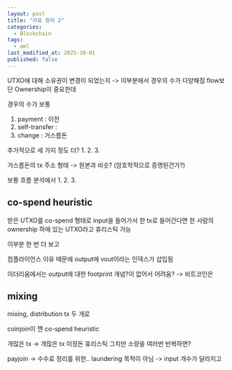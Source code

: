```yaml
---
layout: post
title: "자료 정리 2"
categories:
  - Blockchain
tags:
  - aml
last_modified_at: 2025-10-01
published: false
---
```

UTXO에 대해 소유권이 변경이 되었는지 -> 이부분에서 경우의 수가 다양해짐 
flow보단 Ownership이 중요한데 

경우의 수가 보통 
1. payment : 이전  
2. self-transfer : 
3. change : 거스름돈 

추가적으로 세 가지 정도 더? 
1. 
2. 
3. 

거스름돈의 tx 주소 형태 -> 원본과 비슷? (암호학적으로 증명된건가?)

보통 흐름 분석에서 
1. 
2. 
3. 

## co-spend heuristic 

받은 UTXO를 co-spend 형태로 input을 들어가서 한 tx로 들어간다면 한 사람의 ownership 하에 있는 UTXO라고 휴리스틱 가능 

이부분 한 번 더 보고 

컴플라이언스 이유 때문에 output에 vout이라는 인덱스가 삽입됨 

이더리움에서는 output에 대한 footprint 개념?이 없어서 어려움? -> 비트코인은 

## mixing 

mixing, distribution tx 두 개로 



coinjoin이 깬 co-spend heuristic 

개많은 tx -> 개많은 tx 이정돈 휴리스틱
그치만 소량을 여러번 반복하면? 


payjoin -> 수수료 정리를 위한.. laundering 목적이 아님 -> input 개수가 달라지고 
